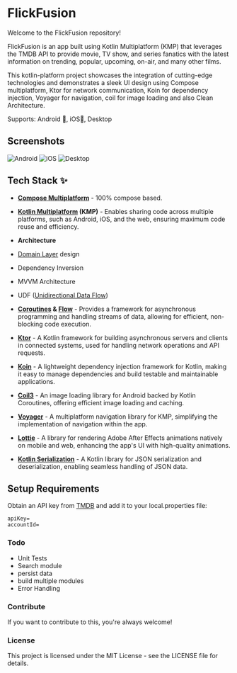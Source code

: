 

# FlickFusion

Welcome to the FlickFusion repository! 

FlickFusion is an app built using Kotlin Multiplatform (KMP) that leverages the TMDB API to provide movie, TV show, and series fanatics with the latest information on trending, popular, upcoming, on-air, and many other films.

This kotlin-platform project showcases the integration of cutting-edge technologies and demonstrates a sleek UI design using Compose multiplatform, Ktor for network communication, Koin for dependency injection, Voyager for navigation, coil for image loading and also Clean Architecture.  

Supports: Android 📱, iOS📱, Desktop

## Screenshots

![Android](path/to/home_screenshot.png)
![iOS](path/to/details_screenshot.png)
![Desktop](path/to/search_screenshot.png)

## Tech Stack ✨

- **[Compose Multiplatform](https://www.jetbrains.com/lp/compose-multiplatform/)**  - 100% compose based. 
- **[Kotlin Multiplatform](https://kotlinlang.org/docs/multiplatform.html) (KMP)**  -  Enables sharing code across multiple platforms, such as Android, iOS, and the web, ensuring maximum code reuse and efficiency.

- **Architecture**
- [Domain Layer](https://developer.android.com/topic/architecture/domain-layer) design
- Dependency Inversion 
- MVVM Architecture
- UDF ([Unidirectional Data Flow](https://developer.android.com/develop/ui/compose/architecture#udf-compose))

- **[Coroutines](https://developer.android.com/kotlin/coroutines) & [Flow](https://developer.android.com/kotlin/flow)**  -  Provides a framework for asynchronous programming and handling streams of data, allowing for efficient, non-blocking code execution.
- **[Ktor](https://ktor.io/docs/client-create-new-application.html)**  -  A Kotlin framework for building asynchronous servers and clients in connected systems, used for handling network operations and API requests.
- **[Koin](https://insert-koin.io/docs/reference/koin-mp/kmp/)**  -  A lightweight dependency injection framework for Kotlin, making it easy to manage dependencies and build testable and maintainable applications.
- **[Coil3](https://coil-kt.github.io/coil/upgrading_to_coil3/)**  -  An image loading library for Android backed by Kotlin Coroutines, offering efficient image loading and caching.
- **[Voyager](https://voyager.adriel.cafe/)**  -  A multiplatform navigation library for KMP, simplifying the implementation of navigation within the app.
- **[Lottie](https://airbnb.io/lottie/#/)**  -  A library for rendering Adobe After Effects animations natively on mobile and web, enhancing the app's UI with high-quality animations.
- **[Kotlin Serialization](https://kotlinlang.org/docs/serialization.html)**  -  A Kotlin library for JSON serialization and deserialization, enabling seamless handling of JSON data.

## Setup Requirements

Obtain an API key from [TMDB](https://developer.themoviedb.org/reference/intro/authentication
) and add it to your local.properties file:
   ```
   apiKey=
   accountId=
   ```
### Todo
- Unit Tests
- Search module
- persist data
- build multiple modules
- Error Handling

### Contribute
If you want to contribute to this, you're always welcome!

### License
This project is licensed under the MIT License - see the LICENSE file for details.





